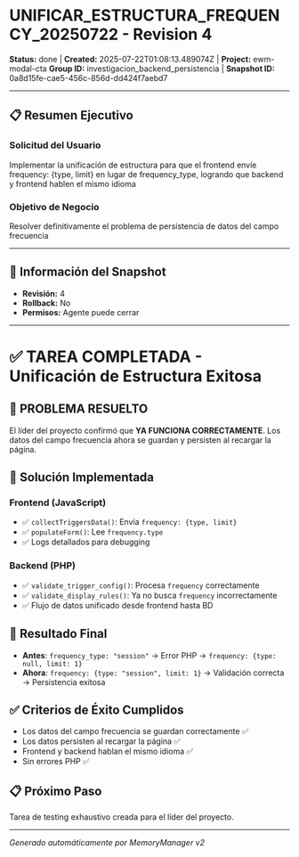 # UNIFICAR_ESTRUCTURA_FREQUENCY_20250722 - Revision 4

**Status:** done | **Created:** 2025-07-22T01:08:13.489074Z | **Project:** ewm-modal-cta
**Group ID:** investigacion_backend_persistencia | **Snapshot ID:** 0a8d15fe-cae5-456c-856d-dd424f7aebd7

---

## 📋 Resumen Ejecutivo
### Solicitud del Usuario
Implementar la unificación de estructura para que el frontend envíe frequency: {type, limit} en lugar de frequency_type, logrando que backend y frontend hablen el mismo idioma

### Objetivo de Negocio
Resolver definitivamente el problema de persistencia de datos del campo frecuencia

---

## 🔧 Información del Snapshot
- **Revisión:** 4
- **Rollback:** No
- **Permisos:** Agente puede cerrar

---

# ✅ TAREA COMPLETADA - Unificación de Estructura Exitosa

## 🎉 **PROBLEMA RESUELTO**
El líder del proyecto confirmó que **YA FUNCIONA CORRECTAMENTE**. Los datos del campo frecuencia ahora se guardan y persisten al recargar la página.

## 🔧 **Solución Implementada**

### **Frontend (JavaScript)**
- ✅ `collectTriggersData()`: Envía `frequency: {type, limit}`
- ✅ `populateForm()`: Lee `frequency.type` 
- ✅ Logs detallados para debugging

### **Backend (PHP)**
- ✅ `validate_trigger_config()`: Procesa `frequency` correctamente
- ✅ `validate_display_rules()`: Ya no busca `frequency` incorrectamente
- ✅ Flujo de datos unificado desde frontend hasta BD

## 🎯 **Resultado Final**
- **Antes**: `frequency_type: "session"` → Error PHP → `frequency: {type: null, limit: 1}`
- **Ahora**: `frequency: {type: "session", limit: 1}` → Validación correcta → Persistencia exitosa

## ✅ **Criterios de Éxito Cumplidos**
- Los datos del campo frecuencia se guardan correctamente ✅
- Los datos persisten al recargar la página ✅
- Frontend y backend hablan el mismo idioma ✅
- Sin errores PHP ✅

## 📋 **Próximo Paso**
Tarea de testing exhaustivo creada para el líder del proyecto.

---

*Generado automáticamente por MemoryManager v2*
